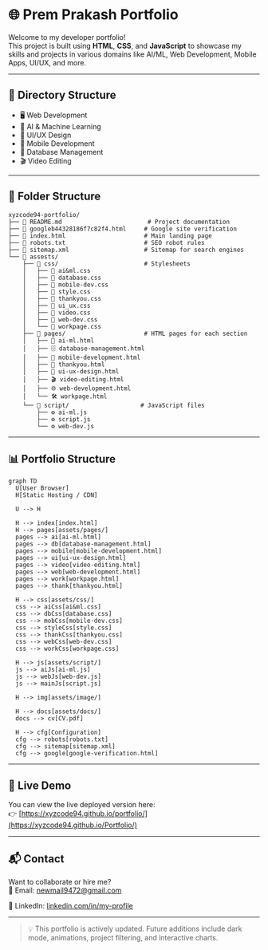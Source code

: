 # 🌐 Prem Prakash Portfolio

Welcome to my developer portfolio!  
This project is built using **HTML**, **CSS**, and **JavaScript** to showcase my skills and projects in various domains like AI/ML, Web Development, Mobile Apps, UI/UX, and more.

---

## 📁 Directory Structure

- 🖥️ Web Development  
- 🤖 AI & Machine Learning  
- 🎨 UI/UX Design  
- 📱 Mobile Development  
- 🧠 Database Management  
- 🎬 Video Editing

---

## 📁 Folder Structure

```text
xyzcode94-portfolio/
├── 📄 README.md                        # Project documentation
├── 📄 googleb44328186f7c82f4.html     # Google site verification
├── 📄 index.html                      # Main landing page
├── 📄 robots.txt                      # SEO robot rules
├── 📄 sitemap.xml                     # Sitemap for search engines
└── 📂 assests/
    ├── 📂 css/                        # Stylesheets
    │   ├── 🎨 ai&ml.css
    │   ├── 🎨 database.css
    │   ├── 🎨 mobile-dev.css
    │   ├── 🎨 style.css
    │   ├── 🎨 thankyou.css
    │   ├── 🎨 ui_ux.css
    │   ├── 🎨 video.css
    │   ├── 🎨 web-dev.css
    │   └── 🎨 workpage.css
    ├── 📂 pages/                      # HTML pages for each section
    │   ├── 🧠 ai-ml.html
    │   ├── 🗄️ database-management.html
    │   ├── 📱 mobile-development.html
    │   ├── 🙏 thankyou.html
    │   ├── 🎨 ui-ux-design.html
    │   ├── 🎬 video-editing.html
    │   ├── 🌐 web-development.html
    │   └── 🛠️ workpage.html
    └── 📂 script/                    # JavaScript files
        ├── ⚙️ ai-ml.js
        ├── ⚙️ script.js
        └── ⚙️ web-dev.js
```


---

## 📊 Portfolio Structure


```mermaid
graph TD
  U[User Browser]
  H[Static Hosting / CDN]

  U --> H

  H --> index[index.html]
  H --> pages[assets/pages/]
  pages --> ai[ai-ml.html]
  pages --> db[database-management.html]
  pages --> mobile[mobile-development.html]
  pages --> ui[ui-ux-design.html]
  pages --> video[video-editing.html]
  pages --> web[web-development.html]
  pages --> work[workpage.html]
  pages --> thank[thankyou.html]

  H --> css[assets/css/]
  css --> aiCss[ai&ml.css]
  css --> dbCss[database.css]
  css --> mobCss[mobile-dev.css]
  css --> styleCss[style.css]
  css --> thankCss[thankyou.css]
  css --> webCss[web-dev.css]
  css --> workCss[workpage.css]

  H --> js[assets/script/]
  js --> aiJs[ai-ml.js]
  js --> webJs[web-dev.js]
  js --> mainJs[script.js]

  H --> img[assets/image/]

  H --> docs[assets/docs/]
  docs --> cv[CV.pdf]

  H --> cfg[Configuration]
  cfg --> robots[robots.txt]
  cfg --> sitemap[sitemap.xml]
  cfg --> google[google-verification.html]
```
---

## 🔗 Live Demo

You can view the live deployed version here:  
👉 [https://xyzcode94.github.io/portfolio/](https://xyzcode94.github.io/Portfolio/)

---

## 📬 Contact

Want to collaborate or hire me?  
📧 Email: newmail9472@gmail.com

🔗 LinkedIn: [linkedin.com/in/my-profile](https://linkedin.com/in/prem-prakash-2bb94b358)

---

> 💡 This portfolio is actively updated. Future additions include dark mode, animations, project filtering, and interactive charts.
